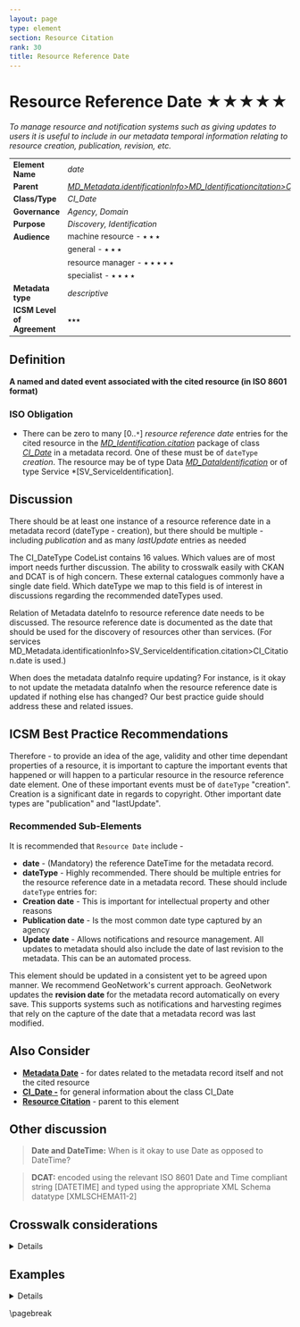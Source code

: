 ```yaml
---
layout: page
type: element
section: Resource Citation
rank: 30
title: Resource Reference Date 
---
```

# Resource Reference Date ★★★★★
*To manage resource and notification systems such as giving updates to users it is useful to include in our metadata temporal information relating to resource creation, publication, revision, etc.*

| | |
| --- | --- |
| **Element Name** | *date* |
| **Parent** | *[MD_Metadata.identificationInfo>MD_Identificationcitation>CI_Citation](./ResourceCitation)* |
| **Class/Type** | *CI_Date* |
| **Governance** | *Agency, Domain* |
| **Purpose** | *Discovery, Identification* |
| **Audience** | machine resource - ⭑ ⭑ ⭑ |
| | general - ⭑ ⭑ ⭑ |
| | resource manager - ⭑ ⭑ ⭑ ⭑ ⭑ |
| | specialist - ⭑ ⭑ ⭑ ⭑ |
| **Metadata type** | *descriptive* |
| **ICSM Level of Agreement** | ⭑⭑⭑ |

## Definition
**A named and dated event associated with the cited resource (in ISO 8601 format)**

### ISO Obligation

- There can be zero to many [0..`*`] *resource reference date* entries for the cited resource in the *[MD_Identification.citation](./ResourceCitation)* package of class *[CI_Date](./class-CI_Date)* in a metadata record. One of these must be of `dateType` *creation*. The resource may be of type Data *[MD_DataIdentification](./class-MD_DataIdentification)* or of type Service *[SV_ServiceIdentification].



## Discussion

There should be at least one instance of a resource reference date in a metadata record (dateType - creation), but there should be multiple - including *publication* and as many *lastUpdate* entries as needed

The CI_DateType CodeList contains 16 values. Which values are of most import needs further discussion. The ability to crosswalk easily with CKAN and DCAT is of high concern. These external catalogues commonly have a single date field. Which dateType we map to this field is of interest in discussions regarding the recommended dateTypes used.

Relation of Metadata dateInfo to resource reference date needs to be discussed. The resource reference date is documented as the date that should be used for the discovery of resources other than services. (For services MD_Metadata.identificationInfo>SV_ServiceIdentification.citation>CI_Citation.date is used.)

When does the metadata dataInfo require updating? For instance, is it okay to not update the metadata dataInfo when the resource reference date is updated if nothing else has changed? Our best practice guide should address these and related issues.

## ICSM Best Practice Recommendations

Therefore - to provide an idea of the age, validity and other time dependant properties of a resource, it is important to capture the important events that happened or will happen to a particular resource in the resource reference date element. One of these important events must be of `dateType` "creation". Creation is a significant date in regards to copyright. Other important date types are "publication" and "lastUpdate".

### Recommended Sub-Elements

It is recommended that `Resource Date` include - 

- **date** - (Mandatory) the reference DateTime for the metadata record.
- **dateType** - Highly recommended. There should be multiple entries for the resource reference date in a metadata record. These should include `dateType` entries for:
 - **Creation date** - This is important for intellectual property and other reasons
 - **Publication date** - Is the most common date type captured by an agency
 - **Update date** - Allows notifications and resource management. All updates to metadata should also include the date of last revision to the metadata. This can be an automated process.

This element should be updated in a consistent yet to be agreed upon manner. We recommend GeoNetwork's current approach. GeoNetwork updates the **revision date** for the metadata record automatically on every save. This supports systems such as notifications and harvesting regimes that rely on the capture of the date that a metadata record was last modified.

## Also Consider

- **[Metadata Date](./MetadataDate)** - for dates related to the metadata record itself and not the cited resource
- **[CI_Date -](./class-CI_Date)** for general information about the class CI_Date
- **[Resource Citation](./ResourceCitation)** - parent to this element

## Other discussion

> **Date and DateTime:**
When is it okay to use Date as opposed to DateTime?

> **DCAT:**
encoded using the relevant ISO 8601 Date and Time compliant string [DATETIME] and typed using the appropriate XML Schema datatype [XMLSCHEMA11-2]

## Crosswalk considerations

<details>

### Dublin core / CKAN / data.gov.au

Maps to `date (publication, update)`

### DCAT

Maps to `dct:issued* and *dct:modified`

### RIF-CS

Maps to `Date`

</details>

## Examples

<details>

### XML
```
</mdb:MD_Metadata>
....
  <mdb:identificationInfo>
   <mri:MD_DataIdentification>
     <mri:citation>
      <cit:CI_Citation>
      ....
        <cit:date>
         <cit:CI_Date>
           <cit:date>
            <gco:Date>2018-06-11</gco:Date>
           </cit:date>
           <cit:dateType>
            <cit:CI_DateTypeCode 
            codeList="https://schemas.isotc211.org/19115/resources
            /Codelist/cat/codelists.xml#CI_DateTypeCode" 
            codeListValue="creation"/>
           </cit:dateType>
         </cit:CI_Date>
        </cit:date>
        <cit:date>
         <cit:CI_Date>
           <cit:date>
            <gco:Date>2019-06-11</gco:Date>
           </cit:date>
           <cit:dateType>
            <cit:CI_DateTypeCode 
            codeList="https://schemas.isotc211.org/19115/resources
            /Codelist/cat/codelists.xml#CI_DateTypeCode" 
            codeListValue="lastUpdate"/>
           </cit:dateType>
         </cit:CI_Date>
        </cit:date>
        ....
      </cit:CI_Citation>
     </mri:citation>
     ....
   </mri:MD_DataIdentification>
  </mdb:identificationInfo>
....
</mdb:MD_Metadata>
```

\pagebreak

### UML diagrams
Recommended elements highlighted in yellow

![resourceDate](../images/ResourceDateUML.png)

</details>

\pagebreak

